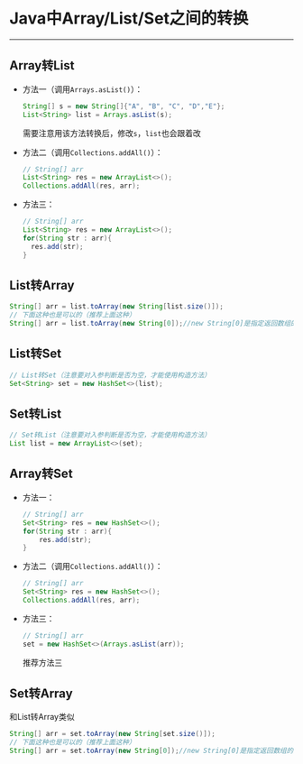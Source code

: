 # Java中Array/List/Set之间的转换

------

## Array转List

- 方法一（调用`Arrays.asList()`）：

  ```java
  String[] s = new String[]{"A", "B", "C", "D","E"};
  List<String> list = Arrays.asList(s);
  ```

  需要注意用该方法转换后，修改`s`，`list`也会跟着改

- 方法二（调用`Collections.addAll()`）：

  ```java
  // String[] arr
  List<String> res = new ArrayList<>();
  Collections.addAll(res, arr);
  ```

- 方法三：

  ```java
  // String[] arr
  List<String> res = new ArrayList<>();
  for(String str : arr){
  	res.add(str);
  }
  ```

## List转Array

```java
String[] arr = list.toArray(new String[list.size()]);
// 下面这种也是可以的（推荐上面这种）
String[] arr = list.toArray(new String[0]);//new String[0]是指定返回数组的类型
```



## List转Set

```java
// List转Set（注意要对入参判断是否为空，才能使用构造方法）
Set<String> set = new HashSet<>(list);
```

## Set转List

```java
// Set转List（注意要对入参判断是否为空，才能使用构造方法）
List list = new ArrayList<>(set);
```



## Array转Set

- 方法一：

  ```java
  // String[] arr
  Set<String> res = new HashSet<>();
  for(String str : arr){
      res.add(str);
  }
  ```

- 方法二（调用`Collections.addAll()`）：

  ```java
  // String[] arr
  Set<String> res = new HashSet<>();
  Collections.addAll(res, arr);
  ```

- 方法三：

  ```java
  // String[] arr
  set = new HashSet<>(Arrays.asList(arr));
  ```

  推荐方法三

## Set转Array

和List转Array类似

```java
String[] arr = set.toArray(new String[set.size()]);
// 下面这种也是可以的（推荐上面这种）
String[] arr = set.toArray(new String[0]);//new String[0]是指定返回数组的类型
```

